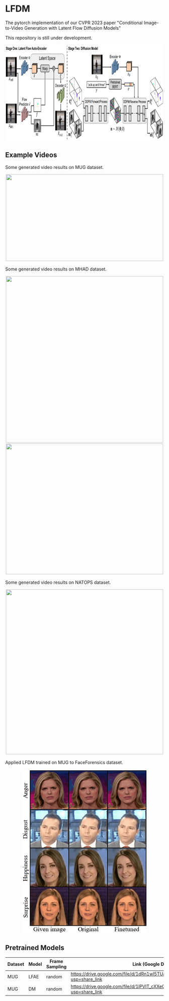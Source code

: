 LFDM
=====
The pytorch implementation of our CVPR 2023 paper "Conditional Image-to-Video Generation with Latent Flow Diffusion Models"

This repository is still under development.

<div align=center><img src="architecture.png" width="915px" height="306px"/></div>

Example Videos
------
Some generated video results on MUG dataset.

<div align=center>
<img src="examples/mug.gif" width="500" height="276"/>
</div>

Some generated video results on MHAD dataset.

<div align=center>
<img src="examples/mhad1.gif" width="500" height="530"/>
</div>
<div align=center>
<img src="examples/mhad2.gif" width="500" height="416"/>
</div>

Some generated video results on NATOPS dataset.

<div align=center>
<img src="examples/natops.gif" width="500" height="525"/>
</div>

Applied LFDM trained on MUG to FaceForensics dataset.

<div align=center>
<img src="examples/new_domain_grid.gif" width="400" height="523"/>
</div>

Pretrained Models
-----

|Dataset|Model| Frame Sampling |Link (Google Drive)|
|-------|------|----------------|-----|
|MUG|LFAE| random         |https://drive.google.com/file/d/1dRn1wl5TUaZJiiDpIQADt1JJ0_q36MVG/view?usp=share_link|
|MUG|DM| random         |   https://drive.google.com/file/d/1lPVIT_cXXeOVogKLhD9fAT4k1Brd_HHn/view?usp=share_link |

